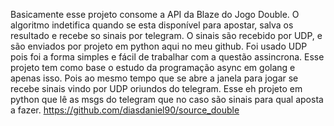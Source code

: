 Basicamente esse projeto consome a API da Blaze do Jogo Double.
O algoritmo indetifica quando se esta disponível para apostar, salva os resultado e recebe so sinais por telegram.
O sinais são recebido por UDP, e são enviados por projeto em python aqui no meu github.
Foi usado UDP pois foi a forma simples e fácil de trabalhar com a questão assincrona.
Esse projeto tem como base o estudo da programação async em golang e apenas isso.
Pois ao mesmo tempo que se abre a janela para jogar se recebe sinais vindo por UDP oriundos do telegram.
Esse eh projeto em python que lê as msgs do telegram que no caso são sinais para qual aposta a fazer.
https://github.com/diasdaniel90/source_double
